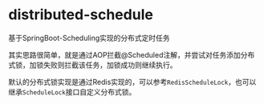 # distributed-schedule
基于SpringBoot-Scheduling实现的分布式定时任务

其实思路很简单，就是通过AOP拦截@Scheduled注解，并尝试对任务添加分布式锁，加锁失败则拦截该任务，加锁成功则继续执行。

默认的分布式锁实现是通过Redis实现的，可以参考`RedisScheduleLock`，也可以继承`ScheduleLock`接口自定义分布式锁。
